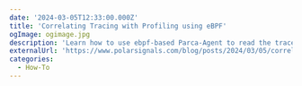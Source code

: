 ```yaml
---
date: '2024-03-05T12:33:00.000Z'
title: 'Correlating Tracing with Profiling using eBPF'
ogImage: ogimage.jpg
description: 'Learn how to use ebpf-based Parca-Agent to read the trace ID from a target program with Go'
externalUrl: 'https://www.polarsignals.com/blog/posts/2024/03/05/correlating-tracing-with-profiling-using-ebpf'
categories:
  - How-To
---
```

